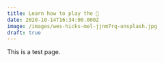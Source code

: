 ```yaml
---
title: Learn how to play the 🎸
date: 2020-10-14T16:34:00.000Z
image: /images/wes-hicks-mel-jjnm7rq-unsplash.jpg
draft: true
---
```


This is a test page.
